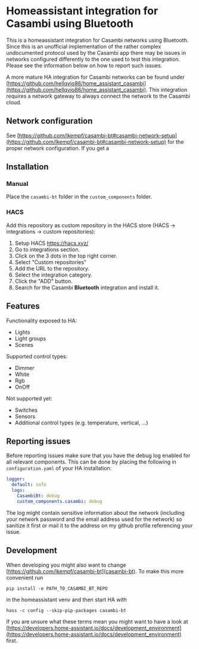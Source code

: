 # Homeassistant integration for Casambi using Bluetooth

This is a homeassistant integration for Casambi networks using Bluetooth. Since this is an unofficial implementation of the rather complex undocumented protocol used by the Casambi app there may be issues in networks configured differently to the one used to test this integration.
Please see the information below on how to report such issues.

A more mature HA integration for Casambi networks can be found under [https://github.com/hellqvio86/home_assistant_casambi](https://github.com/hellqvio86/home_assistant_casambi). This integration requires a network gateway to always connect the network to the Casambi cloud.

## Network configuration

See [https://github.com/lkempf/casambi-bt#casambi-network-setup](https://github.com/lkempf/casambi-bt#casambi-network-setup) for the proper network configuration. If you get a

## Installation

### Manual

Place the `casambi-bt` folder in the `custom_components` folder.

### HACS

Add this repository as custom repository in the HACS store (HACS -> integrations -> custom repositories):

1. Setup HACS https://hacs.xyz/
2. Go to integrations section.
3. Click on the 3 dots in the top right corner.
4. Select "Custom repositories"
5. Add the URL to the repository.
6. Select the integration category.
7. Click the "ADD" button.
8. Search for the Casambi **Bluetooth** integration and install it.

## Features

Functionality exposed to HA:
- Lights
- Light groups
- Scenes

Supported control types:
- Dimmer
- White
- Rgb
- OnOff

Not supported yet:
- Switches
- Sensors
- Additional control types (e.g. temperature, vertical, ...)

## Reporting issues

Before reporting issues make sure that you have the debug log enabled for all relevant components. This can be done by placing the following in `configuration.yaml` of your HA installation:

```yaml
logger:
  default: info
  logs:
    CasambiBt: debug
    custom_components.casambi: debug
```

The log might contain sensitive information about the network (including your network password and the email address used for the network) so sanitize it first or mail it to the address on my github profile referencing your issue.

## Development

When developing you might also want to change [https://github.com/lkempf/casambi-bt](casambi-bt). To make this more convenient run
```
pip install -e PATH_TO_CASAMBI_BT_REPO
```
in the homeassistant venv and then start HA with
```
hass -c config --skip-pip-packages casambi-bt
```

If you are unsure what these terms mean you might want to have a look at [https://developers.home-assistant.io/docs/development_environment](https://developers.home-assistant.io/docs/development_environment) first.